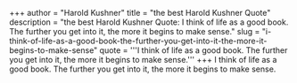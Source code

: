 +++
author = "Harold Kushner"
title = "the best Harold Kushner Quote"
description = "the best Harold Kushner Quote: I think of life as a good book. The further you get into it, the more it begins to make sense."
slug = "i-think-of-life-as-a-good-book-the-further-you-get-into-it-the-more-it-begins-to-make-sense"
quote = '''I think of life as a good book. The further you get into it, the more it begins to make sense.'''
+++
I think of life as a good book. The further you get into it, the more it begins to make sense.
